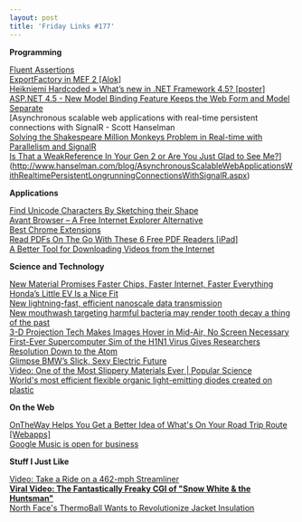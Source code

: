 ```yaml
---
layout: post
title: 'Friday Links #177'
---
```

**Programming**

[Fluent Assertions](http://fluentassertions.codeplex.com/documentation)   
[ExportFactory in MEF 2 [Alok]](http://blogs.msdn.com/b/bclteam/archive/2011/11/17/exportfactory-amp-lt-t-amp-gt-in-mef-2-alok.aspx)   
[Heikniemi Hardcoded » What’s new in .NET Framework 4.5? [poster]](http://www.heikniemi.net/hardcoded/2011/10/whats-new-in-net-framework-4-5-poster/)   
[ASP.NET 4.5 - New Model Binding Feature Keeps the Web Form and Model Separate](http://www.dotnetcurry.com/ShowArticle.aspx?ID=772)   
[Asynchronous scalable web applications with real-time persistent connections with SignalR - Scott Hanselman   
[Solving the Shakespeare Million Monkeys Problem in Real-time with Parallelism and SignalR](http://feedproxy.google.com/~r/ScottHanselman/~3/UaQClG14fpQ/SolvingTheShakespeareMillionMonkeysProblemInRealtimeWithParallelismAndSignalR.aspx)   
[Is That a WeakReference In Your Gen 2 or Are You Just Glad to See Me?](http://www.wintellect.com/CS/blogs/jrobbins/archive/2011/10/29/is-that-a-weakreference-in-your-gen-2-or-are-you-just-glad-to-see-me.aspx)](http://www.hanselman.com/blog/AsynchronousScalableWebApplicationsWithRealtimePersistentLongrunningConnectionsWithSignalR.aspx)

**Applications**

[Find Unicode Characters By Sketching their Shape](http://www.labnol.org/internet/find-unicode-characters/20414/)   
[Avant Browser – A Free Internet Explorer Alternative](http://feedproxy.google.com/~r/Makeuseof/~3/YjEfvuZJAcs/)   
[Best Chrome Extensions](http://www.makeuseof.com/pages/best-chrome-extensions)   
[Read PDFs On The Go With These 6 Free PDF Readers [iPad]](http://feedproxy.google.com/~r/Makeuseof/~3/OmuR_Eyrkgc/)   
[A Better Tool for Downloading Videos from the Internet](http://www.labnol.org/software/download-videos-from-internet/20411/)

**Science and Technology**

[New Material Promises Faster Chips, Faster Internet, Faster Everything](http://www.popsci.com/science/article/2011-11/new-material-promises-faster-chips-faster-internet-faster-everything)   
[Honda’s Little EV Is a Nice Fit](http://www.wired.com/autopia/2011/11/honda-fit-ev/)   
[New lightning-fast, efficient nanoscale data transmission](http://feeds.sciencedaily.com/~r/sciencedaily/~3/OaHQ3rac9IE/111115133030.htm)   
[New mouthwash targeting harmful bacteria may render tooth decay a thing of the past](http://www.sciencedaily.com/releases/2011/11/111116045657.htm)   
[3-D Projection Tech Makes Images Hover in Mid-Air, No Screen Necessary](http://www.popsci.com/technology/article/2011-11/3-d-projection-tech-makes-images-hover-mid-air-no-screen-necessary)   
[First-Ever Supercomputer Sim of the H1N1 Virus Gives Researchers Resolution Down to the Atom](http://www.popsci.com/science/article/2011-11/first-ever-supercomputer-sim-h1n1-virus-gives-researchers-resolution-down-atom)   
[Glimpse BMW’s Slick, Sexy Electric Future](http://www.wired.com/autopia/2011/11/bmw-i-drive-electric-vehicles/)   
[Video: One of the Most Slippery Materials Ever | Popular Science](http://www.popsci.com/science/article/2011-11/new-slippery-material-may-finally-liberate-last-drop-ketchup)   
[World's most efficient flexible organic light-emitting diodes created on plastic](http://feeds.sciencedaily.com/~r/sciencedaily/~3/Etdk-NJMoBY/111031121229.htm)

**On the Web**

[OnTheWay Helps You Get a Better Idea of What's On Your Road Trip Route [Webapps]](http://feeds.gawker.com/~r/lifehacker/full/~3/BjSsFm-v64s/ontheway-helps-you-get-a-better-idea-of-whats-on-your-road-trip-route)   
[Google Music is open for business](http://feedproxy.google.com/~r/blogspot/MKuf/~3/-8fE75CFdD4/google-music-is-open-for-business.html)

**Stuff I Just Like**

[Video: Take a Ride on a 462-mph Streamliner](http://www.wired.com/autopia/2011/11/george-poteet-462-mph/)   
[**Viral Video: The Fantastically Freaky CGI of "Snow White & the Huntsman"**](http://allthingsd.com/20111114/viral-video-the-fantastically-freaky-cgi-of-snow-white-the-huntsman/)   
[North Face's ThermoBall Wants to Revolutionize Jacket Insulation](http://www.popsci.com/technology/article/2011-11/north-faces-thermoball-jackets-promise-goldilocks-winter-warmth)
